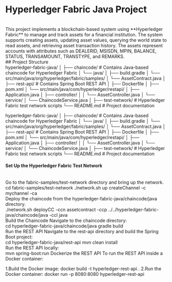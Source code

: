 # Hyperledger Fabric Java Project
<br>
This project implements a blockchain-based system using **Hyperledger Fabric** to manage and track assets for a financial institution. The system supports creating assets, updating asset values, querying the world state to read assets, and retrieving asset transaction history. The assets represent accounts with attributes such as DEALERID, MSISDN, MPIN, BALANCE, STATUS, TRANSAMOUNT, TRANSTYPE, and REMARKS.
<br>
## Project Structure <br> 
hyperledger-fabric-java/ │ ├── chaincode/ # Contains Java-based chaincode for Hyperledger Fabric │ └── java/ │ ├── build.gradle │ └── src/main/java/org/hyperledger/fabric/samples/ │ └── AssetContract.java │ ├── rest-api/ # Contains Spring Boot REST API │ ├── Dockerfile │ ├── pom.xml │ └── src/main/java/com/hyperledger/restapi/ │ ├── Application.java │ ├── controller/ │ │ └── AssetController.java │ └── service/ │ └── ChaincodeService.java │ ├── test-network/ # Hyperledger Fabric test network scripts └── README.md # Project documentation
<br>

hyperledger-fabric-java/ │ ├── chaincode/ # Contains Java-based chaincode for Hyperledger Fabric │ └── java/ │ ├── build.gradle │ └── src/main/java/org/hyperledger/fabric/samples/ │ └── AssetContract.java │ ├── rest-api/ # Contains Spring Boot REST API │ ├── Dockerfile │ ├── pom.xml │ └── src/main/java/com/hyperledger/restapi/ │ ├── Application.java │ ├── controller/ │ │ └── AssetController.java │ └── service/ │ └── ChaincodeService.java │ ├── test-network/ # Hyperledger Fabric test network scripts └── README.md # Project documentation

<h4> Set Up the Hyperledger Fabric Test Network</h4> <br>
Go to the fabric-samples/test-network directory and bring up the network. <br>
cd fabric-samples/test-network
./network.sh up createChannel -c mychannel -ca
<br>
Deploy the chaincode from the hyperledger-fabric-java/chaincode/java directory.
<br>
./network.sh deployCC -ccn assetcontract -ccp ../../hyperledger-fabric-java/chaincode/java -ccl java
<br>
Build the Chaincode
Navigate to the chaincode directory:
<br> 
cd hyperledger-fabric-java/chaincode/java
gradle build
<br>
 Run the REST API
Navigate to the rest-api directory and build the Spring Boot project:
<br> cd hyperledger-fabric-java/rest-api
mvn clean install
<br> 
Run the REST API locally:<br>
mvn spring-boot:run
Dockerize the REST API
To run the REST API inside a Docker container:

1.Build the Docker image:
docker build -t hyperledger-rest-api .
2.Run the Docker container:
docker run -p 8080:8080 hyperledger-rest-api

